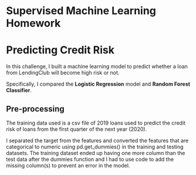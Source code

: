 # Supervised Machine Learning Homework
# Predicting Credit Risk

In this challenge, I built a machine learning model to predict whether a loan from LendingClub will become high risk or not.

Specifically, I compared the <b>Logistic Regression</b> model and <b>Random Forest Classifier</b>.

## Pre-processing

The training data used is a csv file of 2019 loans used to predict the credit risk of loans from the first quarter of the next year (2020).

I separated the target from the features and converted the features that are categorical to numeric using pd.get_dummies() in the training and testing datasets. The training dataset ended up having one more column than the test data after the dummies function and I had to use code to add the missing column(s) to prevent an error in the model.
